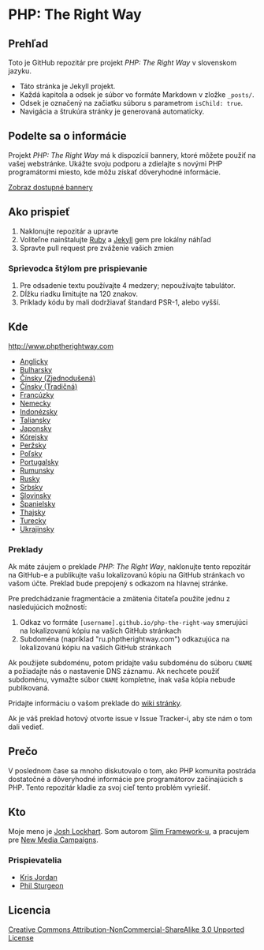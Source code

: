# PHP: The Right Way

## Prehľad

Toto je GitHub repozitár pre projekt _PHP: The Right Way_ v slovenskom jazyku.

* Táto stránka je Jekyll projekt.
* Každá kapitola a odsek je súbor vo formáte Markdown v zložke `_posts/`.
* Odsek je označený na začiatku súboru s parametrom `isChild: true`.
* Navigácia a štrukúra stránky je generovaná automaticky.

## Podelte sa o informácie

Projekt _PHP: The Right Way_ má k dispozícií bannery, ktoré môžete použiť
na vašej webstránke. Ukážte svoju podporu a zdielajte s novými PHP programátormi
miesto, kde môžu získať dôveryhodné informácie.

[Zobraz dostupné bannery](http://www.phptherightway.com/banners.html)

## Ako prispieť

1. Naklonujte repozitár a upravte
2. Voliteľne nainštalujte [Ruby](https://rvm.io/rvm/install/) a [Jekyll](https://github.com/mojombo/jekyll/) gem pre lokálny náhľad
3. Spravte pull request pre zváženie vašich zmien

### Sprievodca štýlom pre prispievanie

1. Pre odsadenie textu používajte 4 medzery; nepoužívajte tabulátor.
2. Dĺžku riadku limitujte na 120 znakov.
3. Príklady kódu by mali dodržiavať štandard PSR-1, alebo vyšší.

## Kde

<http://www.phptherightway.com>

* [Anglicky](http://www.phptherightway.com)
* [Bulharsky](http://bg.phptherightway.com)
* [Čínsky (Zjednodušená)](http://laravel-china.github.io/php-the-right-way/)
* [Čínsky (Tradičná)](http://laravel-taiwan.github.io/php-the-right-way)
* [Francúzky](http://eilgin.github.io/php-the-right-way/)
* [Nemecky](http://rwetzlmayr.github.io/php-the-right-way)
* [Indonézsky](http://id.phptherightway.com)
* [Taliansky](http://it.phptherightway.com)
* [Japonsky](http://ja.phptherightway.com)
* [Kórejsky](http://modernpug.github.io/php-the-right-way)
* [Peržsky](http://novid.github.io/php-the-right-way/)
* [Poľsky](http://pl.phptherightway.com)
* [Portugalsky](http://br.phptherightway.com)
* [Rumunsky](https://bgui.github.io/php-the-right-way/)
* [Rusky](http://getjump.github.io/ru-php-the-right-way)
* [Srbsky](http://phpsrbija.github.io/php-the-right-way/)
* [Slovinsky](http://sl.phptherightway.com)
* [Španielsky](http://phpdevenezuela.github.io/php-the-right-way)
* [Thajsky](https://apzentral.github.io/php-the-right-way/)
* [Turecky](http://hkulekci.github.io/php-the-right-way/)
* [Ukrajinsky](http://iflista.github.com/php-the-right-way)

### Preklady

Ak máte záujem o preklade _PHP: The Right Way_, naklonujte tento repozitár na
GitHub-e a publikujte vašu lokalizovanú kópiu na GitHub stránkach vo vašom účte.
Preklad bude prepojený s odkazom na hlavnej stránke.

Pre predchádzanie fragmentácie a zmätenia čitateľa použite jednu z nasledujúcich
možností:

1. Odkaz vo formáte `[username].github.io/php-the-right-way` smerujúci na
lokalizovanú kópiu na vašich GitHub stránkach
2. Subdoména (napríklad "ru.phptherightway.com") odkazujúca na
lokalizovanú kópiu na vašich GitHub stránkach

Ak použijete subdoménu, potom pridajte vašu subdoménu do súboru `CNAME`
a požiadajte nás o nastavenie DNS záznamu. Ak nechcete použiť subdoménu,
vymažte súbor `CNAME` kompletne, inak vaša kópia nebude publikovaná.

Pridajte informáciu o vašom preklade do
[wiki stránky](https://github.com/codeguy/php-the-right-way/wiki/Translations).

Ak je váš preklad hotový otvorte issue v Issue Tracker-i, aby ste nám o tom dali vedieť.

## Prečo

V poslednom čase sa mnoho diskutovalo o tom, ako PHP komunita postráda dostatočné
a dôveryhodné informácie pre programátorov začínajúcich s PHP. Tento repozitár
kladie za svoj cieľ tento problém vyriešiť.

## Kto

Moje meno je [Josh Lockhart](http://twitter.com/codeguy). Som autorom
[Slim Framework-u](http://www.slimframework.com/), a pracujem pre
[New Media Campaigns](http://www.newmediacampaigns.com/).

### Prispievatelia

* [Kris Jordan](http://krisjordan.com/)
* [Phil Sturgeon](http://philsturgeon.co.uk/)

## Licencia

[Creative Commons Attribution-NonCommercial-ShareAlike 3.0 Unported License](http://creativecommons.org/licenses/by-nc-sa/3.0/)
